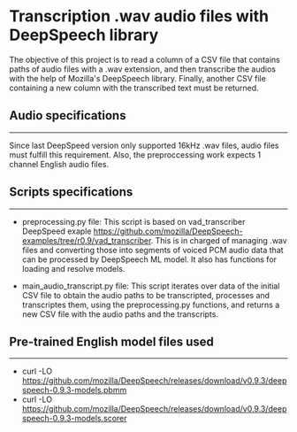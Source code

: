 # Transcription .wav audio files with DeepSpeech library

The objective of this project is to read a column of a CSV file that contains paths of audio files with a .wav extension, and then transcribe the audios with the help of Mozilla's DeepSpeech library. Finally, another CSV file containing a new column with the transcribed text must be returned.

## Audio specifications

---

Since last DeepSpeed version only supported 16kHz .wav files, audio files must fulfill this requirement. Also, the preproccessing work expects 1 channel English audio files.

## Scripts specifications

---

- preprocessing.py file: This script is based on vad_transcriber DeepSpeed exaple https://github.com/mozilla/DeepSpeech-examples/tree/r0.9/vad_transcriber. This is in charged of managing .wav files and converting those into segments of voiced PCM audio data that can be processed by DeepSpeech ML model. It also has functions for loading and resolve models.

- main_audio_transcript.py file: This script iterates over data of the initial CSV file to obtain the audio paths to be transcripted, processes and transcriptes them, using the preprocessing.py functions, and returns a new CSV file with the audio paths and the transcripts.

## Pre-trained English model files used

---

- curl -LO https://github.com/mozilla/DeepSpeech/releases/download/v0.9.3/deepspeech-0.9.3-models.pbmm
- curl -LO https://github.com/mozilla/DeepSpeech/releases/download/v0.9.3/deepspeech-0.9.3-models.scorer
